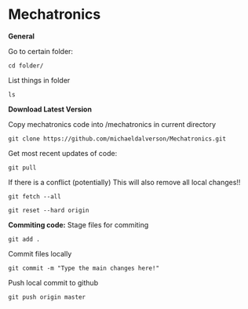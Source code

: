 # Mechatronics
**General**

Go to certain folder:

`cd folder/`

List things in folder

`ls`

**Download Latest Version**

Copy mechatronics code into /mechatronics in current directory

`git clone https://github.com/michaeldalverson/Mechatronics.git`

Get most recent updates of code:

`git pull`

If there is a conflict (potentially) This will also remove all local changes!!

`git fetch --all`

`git reset --hard origin`


**Commiting code:**
Stage files for commiting

`git add .`

Commit files locally

`git commit -m "Type the main changes here!"`

Push local commit to github

`git push origin master`
